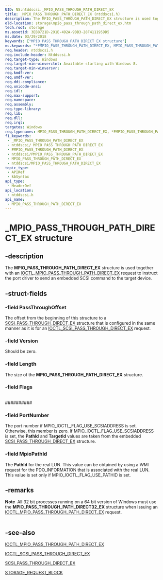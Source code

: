 ```yaml
---
UID: NS:ntddscsi._MPIO_PASS_THROUGH_PATH_DIRECT_EX
title: _MPIO_PASS_THROUGH_PATH_DIRECT_EX (ntddscsi.h)
description: The MPIO_PASS_THROUGH_PATH_DIRECT_EX structure is used together with an IOCTL_MPIO_PASS_THROUGH_PATH_DIRECT_EX request to instruct the port driver to send an embedded SCSI command to the target device.
old-location: storage\mpio_pass_through_path_direct_ex.htm
tech.root: storage
ms.assetid: 3EB8721D-291E-492A-9BB3-28F411195DD5
ms.date: 03/29/2018
keywords: ["MPIO_PASS_THROUGH_PATH_DIRECT_EX structure"]
ms.keywords: "*PMPIO_PASS_THROUGH_PATH_DIRECT_EX, MPIO_PASS_THROUGH_PATH_DIRECT_EX, MPIO_PASS_THROUGH_PATH_DIRECT_EX structure [Storage Devices], PMPIO_PASS_THROUGH_PATH_DIRECT_EX, PMPIO_PASS_THROUGH_PATH_DIRECT_EX structure pointer [Storage Devices], _MPIO_PASS_THROUGH_PATH_DIRECT_EX, ntddscsi/MPIO_PASS_THROUGH_PATH_DIRECT_EX, ntddscsi/PMPIO_PASS_THROUGH_PATH_DIRECT_EX, storage.mpio_pass_through_path_direct_ex"
req.header: ntddscsi.h
req.include-header: Ntddscsi.h
req.target-type: Windows
req.target-min-winverclnt: Available starting with Windows 8.
req.target-min-winversvr: 
req.kmdf-ver: 
req.umdf-ver: 
req.ddi-compliance: 
req.unicode-ansi: 
req.idl: 
req.max-support: 
req.namespace: 
req.assembly: 
req.type-library: 
req.lib: 
req.dll: 
req.irql: 
targetos: Windows
req.typenames: MPIO_PASS_THROUGH_PATH_DIRECT_EX, *PMPIO_PASS_THROUGH_PATH_DIRECT_EX
f1_keywords:
 - _MPIO_PASS_THROUGH_PATH_DIRECT_EX
 - ntddscsi/_MPIO_PASS_THROUGH_PATH_DIRECT_EX
 - PMPIO_PASS_THROUGH_PATH_DIRECT_EX
 - ntddscsi/PMPIO_PASS_THROUGH_PATH_DIRECT_EX
 - MPIO_PASS_THROUGH_PATH_DIRECT_EX
 - ntddscsi/MPIO_PASS_THROUGH_PATH_DIRECT_EX
topic_type:
 - APIRef
 - kbSyntax
api_type:
 - HeaderDef
api_location:
 - ntddscsi.h
api_name:
 - MPIO_PASS_THROUGH_PATH_DIRECT_EX
---
```


# _MPIO_PASS_THROUGH_PATH_DIRECT_EX structure


## -description

The <b>MPIO_PASS_THROUGH_PATH_DIRECT_EX</b> structure is used together with an <a href="/windows-hardware/drivers/ddi/ntddscsi/ni-ntddscsi-ioctl_mpio_pass_through_path_direct_ex">IOCTL_MPIO_PASS_THROUGH_PATH_DIRECT_EX</a> request to instruct the port driver to send an embedded SCSI command to the target device.

## -struct-fields

### -field PassThroughOffset

The offset from the beginning of this structure to a <a href="/windows-hardware/drivers/ddi/ntddscsi/ns-ntddscsi-_scsi_pass_through_direct_ex">SCSI_PASS_THROUGH_DIRECT_EX</a> structure that is configured in the same manner as it is for an <a href="/windows-hardware/drivers/ddi/ntddscsi/ni-ntddscsi-ioctl_scsi_pass_through_direct_ex">IOCTL_SCSI_PASS_THROUGH_DIRECT_EX</a> request.

### -field Version

Should be zero.

### -field Length

The size of the <b>MPIO_PASS_THROUGH_PATH_DIRECT_EX</b> structure.

### -field Flags

###### 



##########

### -field PortNumber

The port number if MPIO_IOCTL_FLAG_USE_SCSIADDRESS is set. Otherwise, this member is zero. If MPIO_IOCTL_FLAG_USE_SCSIADDRESS is set, the <b>PathId</b> and <b>TargetId</b> values are taken from the embedded <a href="/windows-hardware/drivers/ddi/ntddscsi/ns-ntddscsi-_scsi_pass_through_direct_ex">SCSI_PASS_THROUGH_DIRECT_EX</a> structure.

### -field MpioPathId

The <b>PathId</b> for the real LUN. This value can be obtained by using a WMI request for the PDO_INFORMATION that is associated with the real LUN. This value is set only if MPIO_IOCTL_FLAG_USE_PATHID is set.

## -remarks

<div class="alert"><b>Note</b>  All 32 bit processes running on a 64 bit version of Windows must use the <b>MPIO_PASS_THROUGH_PATH_DIRECT32_EX</b> structure when issuing an <a href="/windows-hardware/drivers/ddi/ntddscsi/ni-ntddscsi-ioctl_mpio_pass_through_path_direct_ex">IOCTL_MPIO_PASS_THROUGH_PATH_DIRECT_EX</a> request.</div>
<div> </div>

## -see-also

<a href="/windows-hardware/drivers/ddi/ntddscsi/ni-ntddscsi-ioctl_mpio_pass_through_path_direct_ex">IOCTL_MPIO_PASS_THROUGH_PATH_DIRECT_EX</a>



<a href="/windows-hardware/drivers/ddi/ntddscsi/ni-ntddscsi-ioctl_scsi_pass_through_direct_ex">IOCTL_SCSI_PASS_THROUGH_DIRECT_EX</a>



<a href="/windows-hardware/drivers/ddi/ntddscsi/ns-ntddscsi-_scsi_pass_through_direct_ex">SCSI_PASS_THROUGH_DIRECT_EX</a>



<a href="/windows-hardware/drivers/ddi/srb/ns-srb-_storage_request_block">STORAGE_REQUEST_BLOCK</a>